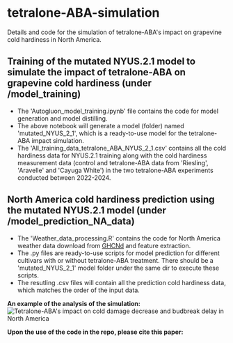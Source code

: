# tetralone-ABA-simulation
Details and code for the simulation of tetralone-ABA's impact on grapevine cold hardiness in North America.<br>

## Training of the mutated NYUS.2.1 model to simulate the impact of tetralone-ABA on grapevine cold hardiness (under /model_training)
* The 'Autogluon_model_training.ipynb' file contains the code for model generation and model distilling.
* The above notebook will generate a model (folder) named 'mutated_NYUS_2_1', which is a ready-to-use model for the tetralone-ABA impact simulation.
* The 'All_training_data_tetralone_ABA_NYUS_2_1.csv' contains all the cold hardiness data for NYUS.2.1 training along with the cold hardiness measurement data (control and tetralone-ABA data from 'Riesling', 'Aravelle' and 'Cayuga White') in the two tetralone-ABA experiments conducted between 2022-2024.<br>

## North America cold hardiness prediction using the mutated NYUS.2.1 model (under /model_prediction_NA_data)
* The 'Weather_data_processing.R' contains the code for North America weather data download from [GHCNd](https://www.ncei.noaa.gov/products/land-based-station/global-historical-climatology-network-daily) and feature extraction.
* The .py files are ready-to-use scripts for model prediction for different cultivars with or without tetralone-ABA treatment. There should be a 'mutated_NYUS_2_1' model folder under the same dir to execute these scripts.
* The resutling .csv files will contain all the prediction cold hardiness data, which matches the order of the input data.

**An example of the analysis of the simulation:**
![Tetralone-ABA's impact on cold damage decrease and budbreak delay in North America](image/potential_ABA_impact_figure.png)

**Upon the use of the code in the repo, please cite this paper:**
